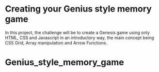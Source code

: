 # Creating your Genius style memory game

In this project, the challenge will be to create a Genesis game using only HTML, CSS and Javascript in an introductory way, the main concept being CSS Grid, Array manipulation and Arrow Functions.
# Genius_style_memory_game
